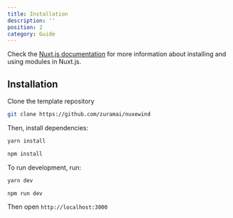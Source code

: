 ```yaml
---
title: Installation
description: ''
position: 2
category: Guide
---
```


Check the [Nuxt.js documentation](https://nuxtjs.org/guides/configuration-glossary/configuration-modules) for more information about installing and using modules in Nuxt.js.

## Installation

Clone the template repository

<code-group>
  <code-block label="Yarn" active>

  ```bash
  git clone https://github.com/zuramai/nuxewind
  ```

  </code-block>
</code-group>


Then, install dependencies:

<code-group>
  <code-block label="Yarn" active>

  ```bash
  yarn install
  ```

  </code-block>
  <code-block label="NPM" >

  ```bash
  npm install
  ```

  </code-block>
</code-group>

To run development, run:

<code-group>
  <code-block label="Yarn" active>

  ```bash
  yarn dev
  ```

  </code-block>
  <code-block label="NPM" >

  ```bash
  npm run dev
  ```

  </code-block>
</code-group>

Then open `http://localhost:3000`